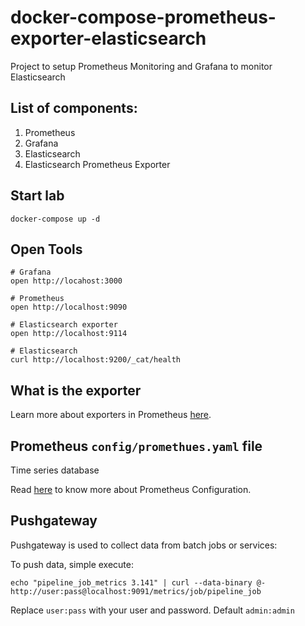 # docker-compose-prometheus-exporter-elasticsearch

Project to setup Prometheus Monitoring and Grafana to monitor Elasticsearch 

## List of components:

1. Prometheus
2. Grafana
4. Elasticsearch
6. Elasticsearch Prometheus Exporter


## Start lab

```
docker-compose up -d
```

## Open Tools

```
# Grafana
open http://locahost:3000

# Prometheus
open http://localhost:9090

# Elasticsearch exporter
open http://localhost:9114

# Elasticsearch
curl http://localhost:9200/_cat/health
```

## What is the exporter

Learn more about exporters in Prometheus [here](https://prometheus.io/docs/instrumenting/exporters/). 


## Prometheus `config/promethues.yaml` file

Time series database

Read [here](https://prometheus.io/docs/prometheus/latest/configuration/configuration/) to know more about Prometheus Configuration.


## Pushgateway

Pushgateway is used to collect data from batch jobs or services:

To push data, simple execute:

```
echo "pipeline_job_metrics 3.141" | curl --data-binary @- http://user:pass@localhost:9091/metrics/job/pipeline_job
```

Replace `user:pass` with your user and password. Default `admin:admin`
